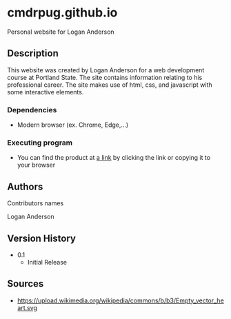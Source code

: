 # cmdrpug.github.io

Personal website for Logan Anderson

## Description

This website was created by Logan Anderson for a web development course at Portland State. The site contains information relating to his professional career. The site makes use of html, css, and javascript with some interactive elements.

### Dependencies

* Modern browser (ex. Chrome, Edge,...)

### Executing program

* You can find the product at [a link](https://cmdrpug.github.io/) by clicking the link or copying it to your browser

## Authors

Contributors names

Logan Anderson  

## Version History

* 0.1
    * Initial Release

## Sources

* https://upload.wikimedia.org/wikipedia/commons/b/b3/Empty_vector_heart.svg